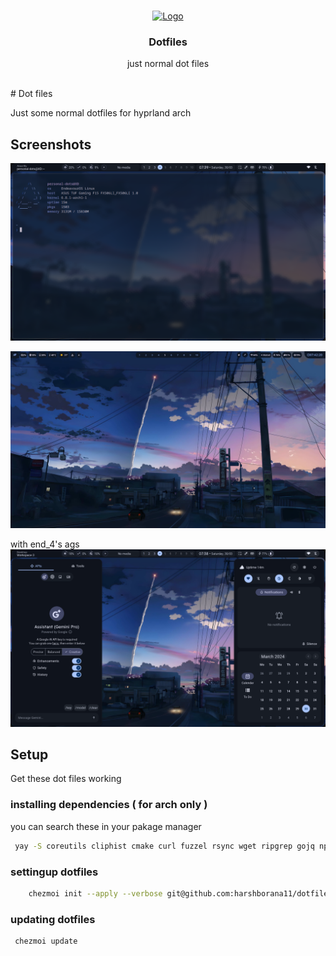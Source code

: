 <br/>
<p align="center">
  <a href="https://github.com/harshborana11/dotfiles">
    <img src="https://avatars.githubusercontent.com/u/67332766?v=4" alt="Logo" width="80" height="80">
  </a>

  <h3 align="center">Dotfiles</h3>

  <p align="center">
    just  normal dot files
    <br/>
    <br/>
  </p>
</p>
<p>
 # Dot files
  
Just some normal dotfiles for hyprland arch




## Screenshots

![App Screenshot](assets/screenshot.png)

![App Screenshot](assets/with_waybar.png)

with end_4's ags
![App Screenshot](assets/with_end-4_ags.png)

## Setup

Get these dot files working 

### installing dependencies ( for arch only )
you can search these in  your pakage manager 
```bash
 yay -S coreutils cliphist cmake curl fuzzel rsync wget ripgrep gojq npm meson typescript gjs dart-sass axel aylurs-gtk-shell webp-pixbuf-loader gtk-layer-shell gtk3 gtksourceview3 gobject-introspection upower yad ydotool polkit-gnome gnome-keyring gnome-control-center blueberry networkmanager brightnessctl wlsunset gnome-bluetooth-3.0 adw-gtk3-git qt5ct qt5-wayland gradience-git fontconfig ttf-readex-pro ttf-jetbrains-mono-nerd ttf-material-symbols-variable-git ttf-space-mono-nerd fish foot starship swappy wf-recorder grim tesseract tesseract-data-eng slurp pavucontrol wireplumber libdbusmenu-gtk3 plasma-browser-integration playerctl python-build python-materialyoucolor-git python-pillow python-pywal python-setuptools-scm python-wheel rofi-git pfetch-git neofech-git pywal-git waybar-git swww-git chezmoi-git catppuccin-gtk-theme-mocha
```
    
### settingup dotfiles 

```bash
    chezmoi init --apply --verbose git@github.com:harshborana11/dotfiles.git
```

### updating dotfiles 
```bash 
 chezmoi update
```
</p>
